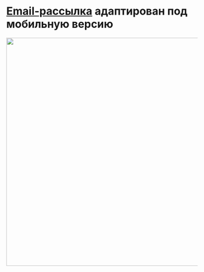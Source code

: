 #   [Email-рассылкa](https://angelkrylova.github.io/CompanyMirVracha/) адаптирован под мобильную версию

<div width="100%">
  <div align="center">
    <img src="https://github.com/angelkrylova/Email_MirVracha/blob/main/screencapture-127-0-0-1-5500-index-html-2025-10-18-16_04_15.jpg" align="center" width="600"/>
  </div>

</div>
